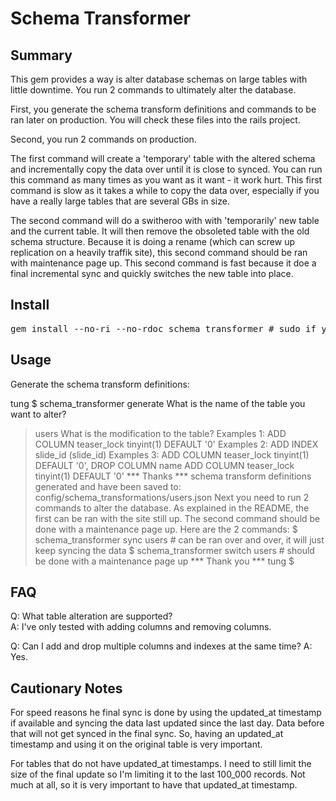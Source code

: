 Schema Transformer
=======

Summary
-------
This gem provides a way is alter database schemas on large tables with little downtime.  You run 2 commands to ultimately alter the database.  

First, you generate the schema transform definitions and commands to be ran later on production.  You will check these files into the rails project.

Second, you run 2 commands on production.

The first command will create a 'temporary' table with the altered schema and incrementally copy the data over until it is close to synced.  You can run this command as many times as you want as it want - it work hurt.  This first command is slow as it takes a while to copy the data over, especially if you have a really large tables that are several GBs in size.

The second command will do a switheroo with with 'temporarily' new table and the current table.  It will then remove the obsoleted table with the old schema structure.  Because it is doing a rename (which can screw up replication on a heavily traffik site), this second command should be ran with maintenance page up.  This second command is fast because it doe a final incremental sync and quickly switches the new table into place.

Install
-------

<pre>
gem install --no-ri --no-rdoc schema_transformer # sudo if you need to
</pre>

Usage
-------

Generate the schema transform definitions:

tung $ schema_transformer generate
What is the name of the table you want to alter?
> users
What is the modification to the table?
Examples 1: 
  ADD COLUMN teaser_lock tinyint(1) DEFAULT '0'
Examples 2: 
  ADD INDEX slide_id (slide_id)
Examples 3: 
  ADD COLUMN teaser_lock tinyint(1) DEFAULT '0', DROP COLUMN name
> ADD COLUMN teaser_lock tinyint(1) DEFAULT '0'
*** Thanks ***
schema transform definitions generated and have been saved to: config/schema_transformations/users.json
Next you need to run 2 commands to alter the database.  As explained in the README, the first can be ran with the site still up.  The second command should be done with a maintenance page up.
Here are the 2 commands:
$ schema_transformer sync users  # can be ran over and over, it will just keep syncing the data
$ schema_transformer switch users # should be done with a maintenance page up
*** Thank you ***
tung $ 

FAQ
-------

Q: What table alteration are supported?  
A: I've only tested with adding columns and removing columns.

Q: Can I add and drop multiple columns and indexes at the same time?
A: Yes.

Cautionary Notes
-------
For speed reasons he final sync is done by using the updated_at timestamp if available and syncing 
the data last updated since the last day.  Data before that will not get synced in the final sync.
So, having an updated_at timestamp and using it on the original table is very important.

For tables that do not have updated_at timestamps.  I need to still limit the size of the final update
so I'm limiting it to the last 100_000 records.  Not much at all, so it is very important to have that 
updated_at timestamp.
